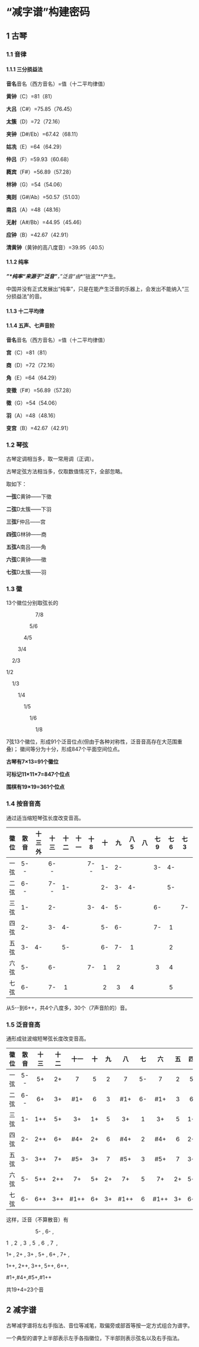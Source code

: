 # “减字谱”构建密码

## 1 古琴

### 1.1 音律

#### 1.1.1 三分损益法

**音名**音名（西方音名）=值（十二平均律值）

**黄钟**（C）=81（81）

**大吕**（C#）=75.85（76.45）

**太簇**（D）=72（72.16）

**夹钟**（D#/Eb）=67.42（68.11）

**姑冼**（E）=64（64.29）

**仲吕**（F）=59.93（60.68）

**蕤宾**（F#）=56.89（57.28）

**林钟**（G）=54（54.06）

**夷则**（G#/Ab）=50.57（51.03）

**南吕**（A）=48（48.16）

**无射**（A#/Bb）=44.95（45.46）

**应钟**（B）=42.67（42.91）

**清黄钟**（黄钟的高八度音）=39.95（40.5）

#### 1.1.2 纯率

***”*纯率“**来源于**”泛音”**，”泛音“由**“驻波”**产生。

中国并没有正式发展出“纯率”，只是在能产生泛音的乐器上，会发出不能纳入“三分损益法”的音。

#### 1.1.3 十二平均律

#### 1.1.4 五声、七声音阶

**音名**音名（西方音名）=值（十二平均律值）

**宫**（C）=81（81）

**商**（D）=72（72.16）

**角**（E）=64（64.29）

**变徵**（F#）=56.89（57.28）

**徵**（G）=54（54.06）

**羽**（A）=48（48.16）

**变宫**（B）=42.67（42.91）

### 1.2 琴弦

古琴定调相当多，取一常用调（正调）。

古琴定弦方法相当多，仅取数值情况下，全部忽略。

取如下：

**一弦**C黄钟——下徵

**二弦**D太簇——下羽

**三弦**F仲吕——宫

**四弦**G林钟——商

**五弦**A南吕——角

**六弦**C黄钟——徵

**七弦**D太簇——羽

### 1.3 徽

13个徽位分别取弦长的

$~~~~~~~~~~~~~~~~~~~~$7/8

$~~~~~~~~~~~~~~~~$5/6

$~~~~~~~~~~~~$4/5

$~~~~~~~~$3/4

$~~~~$2/3

1/2

$~~~~$1/3

$~~~~~~~~$1/4

$~~~~~~~~~~~~$1/5

$~~~~~~~~~~~~~~~~$1/6

$~~~~~~~~~~~~~~~~~~~~$1/8

7弦13个徽位，形成91个泛音位点(但由于各种对称性，泛音音高存在大范围重叠)；
徽间等分为十分，形成847个平面空间位点。

**古琴有7×13=91个徽位**

**可标记11×11×7=847个位点**

**围棋有19×19=361个位点**

### 1.4 按音音高

通过适当缩短琴弦长度改变音高。

| 徽位  | 散音  | 十三外 | 十三  | 十二  | 十一  | 十8  | 十   | 九   | 八5  | 八   | 七9  | 七6  | 七3  | 七   | 六7  | 六4  | 六2  | 六   | 五6  | 五   | 四8  | 四6  | 四4  | 四2  | 四   | 三8  | 三4  | 三2  | 三   | 二6  | 二   | 一8  | 一6  | 一4  | 一2  | 一   |
|:---:|:---:|:---:|:---:|:---:|:---:|:---:|:---:|:---:|:---:|:---:|:---:|:---:|:---:|:---:|:---:|:---:|:---:|:---:|:---:|:---:|:---:|:---:|:---:|:---:|:---:|:---:|:---:|:---:|:---:|:---:|:---:|:---:|:---:|:---:|:---:|:---:|
| 一弦  | 5-- |     | 6-- |     |     | 7-- | 1-  | 2-  |     |     | 3-  | 4-  |     | 5-  |     | 6-  |     | 7-  | 1   | 2   |     | 3   | 4   |     | 5   |     | 6   |     | 7   | 1+  | 2+  |     | 3+  | 4+  |     | 5+  |
| 二弦  | 6-- |     | 7-- | 1-  |     |     | 2-  | 3-  | 4-  |     |     | 5-  |     | 6-  |     | 7-  | 1   |     | 2   | 3   | 4   |     | 5   |     | 6   |     | 7   | 1+  |     | 2+  | 3+  | 4+  |     | 5+  |     | 6+  |
| 三弦  | 1-  |     | 2-  |     |     | 3-  | 4-  | 5-  |     |     | 6-  |     | 7-  | 1   |     | 2   |     | 3   | 4   | 5   |     | 6   |     | 7   | 1+  |     | 2+  |     | 3+  | 4+  | 5+  |     | 6+  |     | 7+  | 1++ |
| 四弦  | 2-  |     | 3-  | 4-  |     |     | 5-  | 6-  |     |     | 7-  | 1   |     | 2   |     | 3   | 4   |     | 5   | 6   |     | 7   | 1   |     | 2+  |     | 3+  | 4+  |     | 5+  | 6+  |     | 7+  | 1++ |     | 2++ |
| 五弦  | 3-  | 4-  |     | 5-  |     |     | 6-  | 7-  | 1   |     |     | 2   |     | 3   | 4   |     | 5   |     | 6   | 7   | 1+  |     | 2   |     | 3+  | 4+  |     | 5+  |     | 6+  | 7+  | 1+  |     | 2++ |     | 3++ |
| 六弦  | 5-  |     | 6-  |     |     | 7-  | 1   | 2   |     |     | 3   | 4   |     | 5   |     | 6   |     | 7   | 1+  | 2+  |     | 3+  | 4   |     | 5+  |     | 6+  |     | 7+  | 1++ | 2++ |     | 3++ | 4++ |     | 5++ |
| 七弦  | 6-  |     | 7-  | 1   |     |     | 2   | 3   | 4   |     |     | 5   |     | 6   |     | 7   | 1+  |     | 2+  | 3+  | 4+  |     | 5   |     | 6+  |     | 7+  | 1++ |     | 2++ | 3++ | 4++ |     | 5++ |     | 6++ |

从5--到6++，共4个八度多，30个（7声音阶的）音。

### 1.5 泛音音高

通形成驻波缩短琴弦长度改变音高。

| 徽位  | 散音  | 十三  | 十二  | 十一   | 十   | 九   | 八    | 七   | 六    | 五   | 四   | 三    | 二   | 一   |
|:---:|:---:|:---:|:---:|:----:|:---:|:---:|:----:|:---:|:----:|:---:|:---:|:----:|:---:|:---:|
| 一弦  | 5-- | 5+  | 2+  | 7    | 5   | 2   | 7    | 5-  | 7    | 2   | 5   | 7    | 2+  | 5+  |
| 二弦  | 6-- | 6+  | 3+  | #1+  | 6   | 3   | #1+  | 6-  | #1+  | 3   | 6   | #1+  | 3+  | 6+  |
| 三弦  | 1-  | 1++ | 5+  | 3+   | 1+  | 5   | 3+   | 1   | 3+   | 5   | 1+  | 3+   | 5+  | 1++ |
| 四弦  | 2-  | 2++ | 6+  | #4+  | 2+  | 6   | #4+  | 2   | #4+  | 6   | 2+  | #4+  | 6+  | 2++ |
| 五弦  | 3-  | 3++ | 7+  | #5+  | 3+  | 7   | #5+  | 3   | #5+  | 7   | 3+  | #5+  | 7+  | 3++ |
| 六弦  | 5-  | 5++ | 2++ | 7+   | 5+  | 2+  | 7+   | 5   | 7+   | 2+  | 5+  | 7+   | 2++ | 5++ |
| 七弦  | 6-  | 6++ | 3++ | #1++ | 6+  | 3+  | #1++ | 6   | #1++ | 3+  | 6+  | #1++ | 3++ | 6++ |

这样，泛音（不算散音）有

$~~~~~~~~~~~~~~~~~~~~$5-$~$,$~$6-$~$,

1$~~$,$~$2$~~$,$~$3$~~$,$~$5$~~$,$~$6$~~$,$~$7$~~$,

1+$~$,$~$2+$~$,$~$3+$~$,$~$5+$~$,$~$6+$~$,$~$7+$~$,

1++,$~$2++,$~$3++,$~$5++,$~$6++,

\#1+,#4+,#5+,#1++

共19+4=23个音

## 2 减字谱

古琴减字谱将左右手指法、音位等减笔，取偏旁或部首等按一定方式组合为谱字。

一个典型的谱字上半部表示左手各指徽位，下半部则表示弦名以及右手指法。
